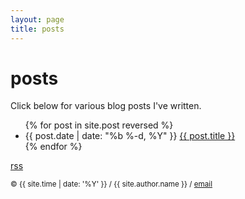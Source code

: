 ```yaml
---
layout: page
title: posts
---
```


# posts

Click below for various blog posts I've written.

<ul class="post-list">
{% for post in site.post reversed %}
<li>
<span class="post-meta">{{ post.date | date: "%b %-d, %Y" }}</span>
<a class="post-link" href="{{ post.url | prepend: site.baseurl }}">
{{ post.title }}</a>
</li>
{% endfor %}
</ul>



<a href="{{ '/feed.xml' | prepend: site.url }}">rss</a>


<small> &copy; {{ site.time | date: '%Y' }} / {{ site.author.name }} / [email][mail]</small>

[pg]:http://pgbovine.net
[cs]:http://www.cs.rochester.edu
[cal]:http://www.cs.berkeley.edu/
[rss]:/feed.xml
[mail]:mailto:molecule@berkeley.edu

